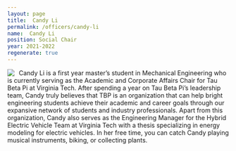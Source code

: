 ```yaml
---
layout: page
title:  Candy Li
permalink: /officers/candy-li
name:  Candy Li
position: Social Chair
year: 2021-2022
regenerate: true
---
```


<div>
<img class="headshot" style="float: left; padding-right:10px" src="{{ site.baseurl }}/uploads/headshots/candy-li.jpg">
</div>

Candy Li is a first year master’s student in Mechanical Engineering who is currently serving as the Academic and Corporate Affairs Chair for Tau Beta Pi at Virginia Tech. After spending a year on Tau Beta Pi’s leadership team, Candy truly believes that TBP is an organization that can help bright engineering students achieve their academic and career goals through our expansive network of students and industry professionals. Apart from this organization, Candy also serves as the Engineering Manager for the Hybrid Electric Vehicle Team at Virginia Tech with a thesis specializing in energy modeling for electric vehicles. In her free time, you can catch Candy playing musical instruments, biking, or collecting plants.
